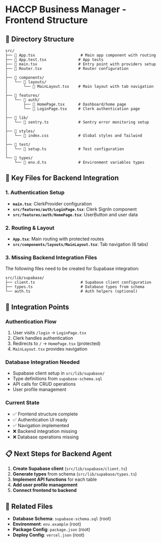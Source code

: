 # HACCP Business Manager - Frontend Structure

## 📁 Directory Structure

```
src/
├── 📄 App.tsx                    # Main app component with routing
├── 📄 App.test.tsx              # App tests
├── 📄 main.tsx                  # Entry point with providers setup
├── 📄 Router.tsx                # Router configuration
│
├── 📂 components/
│   └── 📂 layouts/
│       └── 📄 MainLayout.tsx    # Main layout with tab navigation
│
├── 📂 features/
│   └── 📂 auth/
│       ├── 📄 HomePage.tsx      # Dashboard/home page
│       └── 📄 LoginPage.tsx     # Clerk authentication page
│
├── 📂 lib/
│   └── 📄 sentry.ts             # Sentry error monitoring setup
│
├── 📂 styles/
│   └── 📄 index.css             # Global styles and Tailwind
│
├── 📂 test/
│   └── 📄 setup.ts              # Test configuration
│
└── 📂 types/
    └── 📄 env.d.ts              # Environment variables types
```

## 🔧 Key Files for Backend Integration

### **1. Authentication Setup**
- **`main.tsx`**: ClerkProvider configuration
- **`src/features/auth/LoginPage.tsx`**: Clerk SignIn component
- **`src/features/auth/HomePage.tsx`**: UserButton and user data

### **2. Routing & Layout**
- **`App.tsx`**: Main routing with protected routes
- **`src/components/layouts/MainLayout.tsx`**: Tab navigation (6 tabs)

### **3. Missing Backend Integration Files**
The following files need to be created for Supabase integration:

```
src/lib/supabase/
├── client.ts                    # Supabase client configuration
├── types.ts                     # Database types from schema
└── auth.ts                      # Auth helpers (optional)
```

## 🎯 Integration Points

### **Authentication Flow**
1. User visits `/login` → `LoginPage.tsx`
2. Clerk handles authentication
3. Redirects to `/` → `HomePage.tsx` (protected)
4. `MainLayout.tsx` provides navigation

### **Database Integration Needed**
- Supabase client setup in `src/lib/supabase/`
- Type definitions from `supabase-schema.sql`
- API calls for CRUD operations
- User profile management

### **Current State**
- ✅ Frontend structure complete
- ✅ Authentication UI ready
- ✅ Navigation implemented
- ❌ Backend integration missing
- ❌ Database operations missing

## 📋 Next Steps for Backend Agent

1. **Create Supabase client** (`src/lib/supabase/client.ts`)
2. **Generate types** from schema (`src/lib/supabase/types.ts`)
3. **Implement API functions** for each table
4. **Add user profile management**
5. **Connect frontend to backend**

## 🔗 Related Files

- **Database Schema**: `supabase-schema.sql` (root)
- **Environment**: `env.example` (root)
- **Package Config**: `package.json` (root)
- **Deploy Config**: `vercel.json` (root)
